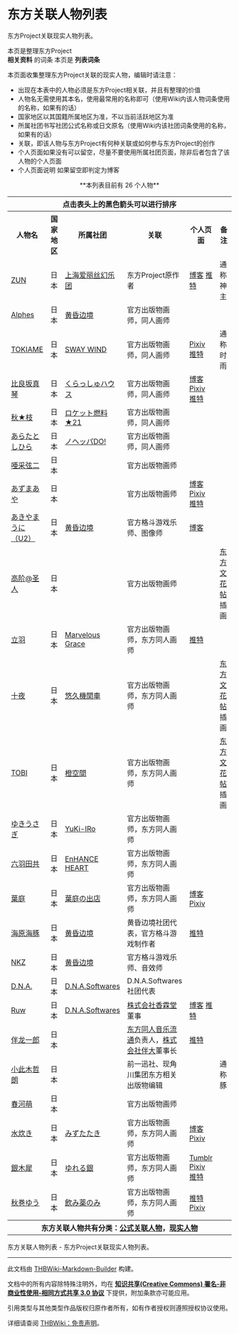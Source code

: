# 东方关联人物列表

<!-- source html: G:\repos\THBWiki-Markdown-Builder\THBWikiMarkdown\Temp\main\7\75\ns0%3A%E4%B8%9C%E6%96%B9%E5%85%B3%E8%81%94%E4%BA%BA%E7%89%A9%E5%88%97%E8%A1%A8.html -->

东方Project关联现实人物列表。

本页是整理东方Project  
 **相关资料** 的词条
本页是 **列表词条** 
  
本页面收集整理东方Project关联的现实人物，编辑时请注意：
  

- 出现在本表中的人物必须是东方Project相关联，并且有整理的价值
- 人物名无需使用其本名，使用最常用的名称即可（使用Wiki内该人物词条使用的名称，如果有的话）
- 国家地区以其国籍所属地区为准，不以当前活跃地区为准
- 所属社团书写社团公式名称或日文原名（使用Wiki内该社团词条使用的名称，如果有的话）
- 关联，即该人物与东方Project有何种关联或如何参与东方Project的创作
- 个人页面如果没有可以留空，尽量不要使用所属社团页面，除非后者包含了该人物的个人页面
- 个人页面说明 如果留空即判定为博客

  
  

  

<center> **本列表目前有 26 个人物** </center>
<table>

<tbody><tr>
<th colspan="6" align="center">点击表头上的黑色箭头可以进行排序
</th></tr>
<tr>
<th style="width: 19%">人物名
</th>
<th style="width: 8%">国家地区
</th>
<th style="width: 20%">所属社团
</th>
<th style="width: 19%">关联
</th>
<th style="width: 11%" class="unsortable">个人页面
</th>
<th style="width: 15%" class="unsortable">备注
</th></tr>
<tr>
<td><a href="./ZUN.md" title="ZUN">ZUN</a></td>
<td>日本</td>
<td><a href="./上海爱丽丝幻乐团.md" title="上海爱丽丝幻乐团">上海爱丽丝幻乐团</a></td>
<td>东方Project原作者</td>
<td><a rel="nofollow" class="external text" href="http://kourindou.exblog.jp/">博客</a> <a rel="nofollow" class="external text" href="https://twitter.com/korindo">推特</a></td>
<td>通称神主
</td></tr>
<tr>
<td><a href="./Alphes.md" title="Alphes">Alphes</a></td>
<td>日本</td>
<td><a href="./黄昏边境.md" title="黄昏边境">黄昏边境</a></td>
<td>官方出版物画师，同人画师</td>
<td></td>
<td>
</td></tr>
<tr>
<td><a href="./TOKIAME.md" title="TOKIAME">TOKIAME</a></td>
<td>日本</td>
<td><a href="./SWAY_WIND.md" title="SWAY WIND">SWAY WIND</a></td>
<td>官方出版物画师，同人画师</td>
<td><a rel="nofollow" class="external text" href="https://www.pixiv.net/member.php?id=4271">Pixiv</a> <a rel="nofollow" class="external text" href="https://twitter.com/tk_ame">推特</a></td>
<td>通称时雨
</td></tr>
<tr>
<td><a href="./比良坂真琴.md" title="比良坂真琴">比良坂真琴</a></td>
<td>日本</td>
<td><a href="./くらっしゅハウス.md" title="くらっしゅハウス">くらっしゅハウス</a></td>
<td>官方出版物画师，同人画师</td>
<td><a rel="nofollow" class="external text" href="http://homepage3.nifty.com/clash/frame.html">博客</a> <a rel="nofollow" class="external text" href="http://www.pixiv.net/member.php?id=1207963">Pixiv</a> <a rel="nofollow" class="external text" href="https://twitter.com/hirasaka8">推特</a></td>
<td>
</td></tr>
<tr>
<td><a href="./秋★枝.md" title="秋★枝">秋★枝</a></td>
<td>日本</td>
<td><a href="./ロケット燃料★21.md" title="ロケット燃料★21">ロケット燃料★21</a></td>
<td>官方出版物画师，同人画师</td>
<td></td>
<td>
</td></tr>
<tr>
<td><a href="./あらたとしひら.md" title="あらたとしひら">あらたとしひら</a></td>
<td>日本</td>
<td><a href="./ノヘッパDo!.md" title="ノヘッパDo!" unred="">ノヘッパDO!</a></td>
<td>官方出版物画师，同人画师</td>
<td></td>
<td>
</td></tr>
<tr>
<td><a href="./哑采弦二.md" title="哑采弦二" unred="">唖采弦二</a></td>
<td>日本</td>
<td></td>
<td>官方出版物画师</td>
<td></td>
<td>
</td></tr>
<tr>
<td><a href="./あずまあや.md" title="あずまあや">あずまあや</a></td>
<td>日本</td>
<td></td>
<td>官方出版物画师</td>
<td><a rel="nofollow" class="external text" href="http://azmaya.net/">博客</a> <a rel="nofollow" class="external text" href="http://www.pixiv.net/member.php?id=9853">Pixiv</a> <a rel="nofollow" class="external text" href="https://twitter.com/a_to_z">推特</a></td>
<td>
</td></tr>
<tr>
<td><a href="./あきやまうに.md" title="あきやまうに">あきやまうに（U2）</a></td>
<td>日本</td>
<td><a href="./黄昏边境.md" title="黄昏边境">黄昏边境</a></td>
<td>官方格斗游戏乐师、图像师</td>
<td><a rel="nofollow" class="external text" href="http://u-2.skr.jp/index.html">博客</a></td>
<td>
</td></tr>
<tr>
<td><a href="./高階聖人.md" title="高階聖人" unred="">高阶@圣人</a></td>
<td>日本</td>
<td></td>
<td>官方出版物画师</td>
<td></td>
<td><a href="./东方文花帖（书籍）.md" title="东方文花帖（书籍）">东方文花帖</a>插画
</td></tr>
<tr>
<td><a href="/index.php?title=%E7%AB%8B%E7%BE%BD&amp;action=edit&amp;redlink=1" class="new" title="立羽（页面不存在）">立羽</a></td>
<td>日本</td>
<td><a href="./Marvelous_Grace.md" title="Marvelous Grace">Marvelous Grace</a></td>
<td>官方出版物画师，东方同人画师</td>
<td><a rel="nofollow" class="external text" href="https://twitter.com/tateha_MG">推特</a></td>
<td>
</td></tr>
<tr>
<td><a href="/index.php?title=%E5%8D%81%E5%A4%9C&amp;action=edit&amp;redlink=1" class="new" title="十夜（页面不存在）">十夜</a></td>
<td>日本</td>
<td><a href="./悠久機関車.md" title="悠久機関車">悠久機関車</a></td>
<td>官方出版物画师，东方同人画师</td>
<td></td>
<td><a href="./东方文花帖（书籍）.md" title="东方文花帖（书籍）">东方文花帖</a>插画
</td></tr>
<tr>
<td><a href="/index.php?title=TOBI&amp;action=edit&amp;redlink=1" class="new" title="TOBI（页面不存在）">TOBI</a></td>
<td>日本</td>
<td><a href="/index.php?title=%E6%A9%99%E7%A9%BA%E9%96%93&amp;action=edit&amp;redlink=1" class="new" title="橙空間（页面不存在）">橙空間</a></td>
<td>官方出版物画师，东方同人画师</td>
<td></td>
<td><a href="./东方文花帖（书籍）.md" title="东方文花帖（书籍）">东方文花帖</a>插画
</td></tr>
<tr>
<td><a href="./ゆきうさぎ（同人专辑）.md" title="ゆきうさぎ（同人专辑）" unred="">ゆきうさぎ</a></td>
<td>日本</td>
<td><a href="/index.php?title=YuKi-IRo&amp;action=edit&amp;redlink=1" class="new" title="YuKi-IRo（页面不存在）">YuKi-IRo</a></td>
<td>官方出版物画师，东方同人画师</td>
<td></td>
<td>
</td></tr>
<tr>
<td><a href="./六羽田トモエ.md" title="六羽田トモエ" unred="">六羽田共</a></td>
<td>日本</td>
<td><a href="./EnHANCE_HEART.md" title="EnHANCE HEART">EnHANCE HEART</a></td>
<td>官方出版物画师，东方同人画师</td>
<td></td>
<td>
</td></tr>
<tr>
<td><a href="./葉庭.md" title="葉庭">葉庭</a></td>
<td>日本</td>
<td><a href="./葉庭の出店.md" title="葉庭の出店">葉庭の出店</a></td>
<td>官方出版物画师，东方同人画师</td>
<td><a rel="nofollow" class="external text" href="http://www6.plala.or.jp/haniwa/">博客</a> <a rel="nofollow" class="external text" href="http://www.pixiv.net/member.php?id=885814">Pixiv</a></td>
<td>
</td></tr>
<tr>
<td><a href="./海原海豚.md" title="海原海豚">海原海豚</a></td>
<td>日本</td>
<td><a href="./黄昏边境.md" title="黄昏边境">黄昏边境</a></td>
<td>黄昏边境社团代表，官方格斗游戏制作者</td>
<td><a rel="nofollow" class="external text" href="https://twitter.com/unabara">推特</a></td>
<td>
</td></tr>
<tr>
<td><a href="/index.php?title=NKZ&amp;action=edit&amp;redlink=1" class="new" title="NKZ（页面不存在）">NKZ</a></td>
<td>日本</td>
<td><a href="./黄昏边境.md" title="黄昏边境">黄昏边境</a></td>
<td>官方格斗游戏乐师、音效师</td>
<td></td>
<td>
</td></tr>
<tr>
<td><a href="./D.N.A..md" title="D.N.A.">D.N.A.</a></td>
<td>日本</td>
<td><a href="./D.N.A.Softwares.md" title="D.N.A.Softwares">D.N.A.Softwares</a></td>
<td>D.N.A.Softwares社团代表</td>
<td></td>
<td>
</td></tr>
<tr>
<td><a href="./Ruw.md" title="Ruw">Ruw</a></td>
<td>日本</td>
<td><a href="./D.N.A.Softwares.md" title="D.N.A.Softwares">D.N.A.Softwares</a></td>
<td><a href="./株式会社香霖堂.md" title="株式会社香霖堂">株式会社香霖堂</a>董事</td>
<td><a rel="nofollow" class="external text" href="http://d.hatena.ne.jp/Ruw-Van/">博客</a> <a rel="nofollow" class="external text" href="https://twitter.com/Ruw">推特</a></td>
<td>
</td></tr>
<tr>
<td><a href="./伴龙一郎.md" title="伴龙一郎">伴龙一郎</a></td>
<td>日本</td>
<td></td>
<td><a href="./东方同人音乐流通.md" title="东方同人音乐流通">东方同人音乐流通</a>负责人，<a href="./株式会社伴大.md" title="株式会社伴大">株式会社伴大</a>董事长</td>
<td><a rel="nofollow" class="external text" href="https://twitter.com/ryu16ban">推特</a></td>
<td>
</td></tr>
<tr>
<td><a href="./小此木哲朗.md" title="小此木哲朗">小此木哲朗</a></td>
<td>日本</td>
<td></td>
<td>前一迅社、现角川集团东方相关出版物编辑</td>
<td></td>
<td>通称豚
</td></tr>
<tr>
<td><a href="./春河萌.md" title="春河萌">春河萌</a></td>
<td>日本</td>
<td></td>
<td>官方出版物画师</td>
<td></td>
<td>
</td></tr>
<tr>
<td><a href="./水炊き.md" title="水炊き">水炊き</a></td>
<td>日本</td>
<td><a href="./みずたたき.md" title="みずたたき">みずたたき</a></td>
<td>官方出版物画师，东方同人画师</td>
<td><a rel="nofollow" class="external text" href="http://mizutaki.main.jp/">博客</a> <a rel="nofollow" class="external text" href="http://www.pixiv.net/member.php?id=4828">Pixiv</a></td>
<td>
</td></tr>
<tr>
<td><a href="./银木犀.md" title="银木犀" unred="">銀木犀</a></td>
<td>日本</td>
<td><a href="./ゆれる銀.md" title="ゆれる銀">ゆれる銀</a></td>
<td>官方出版物画师，东方同人画师</td>
<td><a rel="nofollow" class="external text" href="https://gin-fragrans.tumblr.com/">Tumblr</a> <a rel="nofollow" class="external text" href="https://www.pixiv.net/users/39822">Pixiv</a> <a rel="nofollow" class="external text" href="https://twitter.com/yurerugin">推特</a></td>
<td>
</td></tr>
<tr>
<td><a href="./秋巻ゆう.md" title="秋巻ゆう">秋巻ゆう</a></td>
<td>日本</td>
<td><a href="./飲み薬のみ.md" title="飲み薬のみ">飲み薬のみ</a></td>
<td>官方出版物画师，东方同人画师</td>
<td><a rel="nofollow" class="external text" href="https://twitter.com/youkia2237">推特</a> <a rel="nofollow" class="external text" href="https://www.pixiv.net/users/9114556">Pixiv</a></td>
<td>
</td></tr>

<tr>
<th colspan="6" align="center"><b>东方关联人物共有分类：<a href="./分类-公式关联人物.md" title="分类:公式关联人物">公式关联人物</a>，<a href="./分类-现实人物.md" title="分类:现实人物">现实人物</a></b>
</th></tr></tbody></table>


  
  

东方关联人物列表 - 东方Project关联现实人物列表。




---

此文档由 [THBWiki-Markdown-Builder](https://github.com/Delsin-Yu/THBWiki-Markdown-Builder) 构建。

文档中的所有内容除特殊注明外，均在 [**知识共享(Creative Commons) 署名-非商业性使用-相同方式共享 3.0 协议**](https://creativecommons.org/licenses/by-sa/3.0/deed.zh-hans) 下提供，附加条款亦可能应用。

引用类型与其他类型作品版权归原作者所有，如有作者授权则遵照授权协议使用。

详细请查阅 [THBWiki：免责声明](https://thbwiki.cc/THBWiki:%E5%85%8D%E8%B4%A3%E5%A3%B0%E6%98%8E)。

